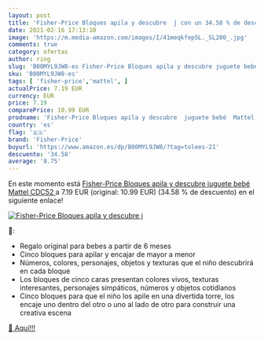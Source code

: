 ```yaml
---
layout: post
title: 'Fisher-Price Bloques apila y descubre  j con un 34.58 % de descuento'
date: 2021-02-16 17:13:10
image: 'https://m.media-amazon.com/images/I/41meqkfep5L._SL200_.jpg'
comments: true
category: ofertas
author: ring
slug: 'B00MYL9JW8-es Fisher-Price Bloques apila y descubre juguete bebé Mattel...'
sku: 'B00MYL9JW8-es'
tags: [ 'fisher-price','mattel', ]
actualPrice: 7.19 EUR
currency: EUR
price: 7.19
comparePrice: 10.99 EUR
prodname: 'Fisher-Price Bloques apila y descubre  juguete bebé  Mattel CDC52 '
country: 'es'
flag: '🇪🇸'
brand: 'Fisher-Price'
buyurl: 'https://www.amazon.es/dp/B00MYL9JW8/?tag=tolees-21'
descuento: '34.58'
average: '8.75'
---
```


En este momento está [Fisher-Price Bloques apila y descubre  juguete bebé  Mattel CDC52 ](https://www.amazon.es/dp/B00MYL9JW8/?tag=tolees-21) a 7.19 EUR (original: 10.99 EUR) (34.58 %  de descuento) en el siguiente enlace!

[![Fisher-Price Bloques apila y descubre  j](https://m.media-amazon.com/images/I/41meqkfep5L._SL200_.jpg)](https://www.amazon.es/dp/B00MYL9JW8/?tag=tolees-21)

🔎:

- Regalo original para bebes a partir de 6 meses
- Cinco bloques para apilar y encajar de mayor a menor
- Números, colores, personajes, objetos y texturas que el niño descubrirá en cada bloque
- Los bloques de cinco caras presentan colores vivos, texturas interesantes, personajes simpáticos, números y objetos cotidianos
- Cinco bloques para que el niño los apile en una divertida torre, los encaje uno dentro del otro o uno al lado de otro para construir una creativa escena

[🛒 Aquí!!!](https://www.amazon.es/dp/B00MYL9JW8/?tag=tolees-21)
